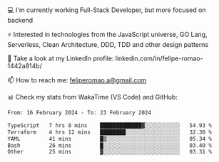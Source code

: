 💻 I'm currently working Full-Stack Developer, but more focused on backend

⚡ Interested in technologies from the JavaScript universe, GO Lang, Serverless, Clean Architecture, DDD, TDD and other design patterns

👥 Take a look at my LinkedIn profile: linkedin.com/in/felipe-romao-1442a814b/

📫 How to reach me: feliperomao.a@gmail.com

📊 Check my stats from WakaTime (VS Code) and GitHub:

<!--START_SECTION:waka-->

```txt
From: 16 February 2024 - To: 23 February 2024

TypeScript   7 hrs 8 mins    █████████████▓░░░░░░░░░░░   54.93 %
Terraform    4 hrs 12 mins   ████████░░░░░░░░░░░░░░░░░   32.36 %
YAML         41 mins         █▒░░░░░░░░░░░░░░░░░░░░░░░   05.34 %
Bash         26 mins         █░░░░░░░░░░░░░░░░░░░░░░░░   03.40 %
Other        25 mins         ▓░░░░░░░░░░░░░░░░░░░░░░░░   03.31 %
```

<!--END_SECTION:waka-->
